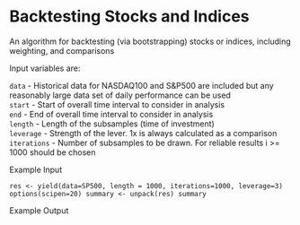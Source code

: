 # Backtesting Stocks and Indices

An algorithm for backtesting (via bootstrapping) stocks or indices, including weighting, and comparisons


Input variables are:

`data` - Historical data for NASDAQ100 and S&P500 are included but any reasonably large data set of daily performance can be used<br>
`start` - Start of overall time interval to consider in analysis<br>
`end` - End of overall time interval to consider in analysis<br>
`length` - Length of the subsamples (time of investment)<br>
`leverage` - Strength of the lever. 1x is always calculated as a comparison<br>
`iterations` - Number of subsamples to be drawn. For reliable results i >= 1000 should be chosen<br>


Example Input<br>

`res <- yield(data=SP500, length = 1000, iterations=1000, leverage=3)
options(scipen=20)
summary <- unpack(res)
summary
`

Example Output<br>








